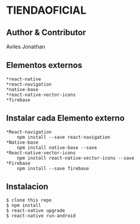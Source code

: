 TIENDAOFICIAL
========================
Author & Contributor
------------------------
Aviles Jonathan

Elementos externos
-----------------------
    *react-native
    *react-navigation
    *native-base
    *react-native-vector-icons
    *firebase

Instalar cada Elemento externo
------------------------
    *React-navigation
        npm install --save react-navigation
    *Native-base
        npm install native-base --save
    *React-native-vector-icons
        npm install react-native-vector-icons --save
    *Firebase  
        npm install --save firebase


Instalacion
-------------
    $ clone this repo
    $ npm install
    $ react-native upgrade
    $ react-native run-android
    